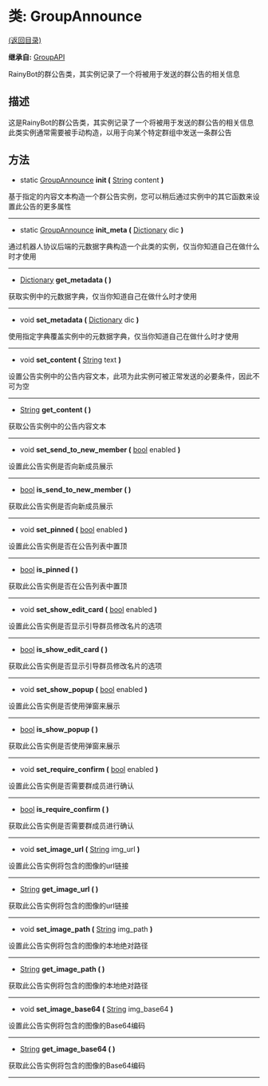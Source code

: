 # 类: GroupAnnounce

[(返回目录)](./)

**继承自:** [GroupAPI](GroupAPI.md)

RainyBot的群公告类，其实例记录了一个将被用于发送的群公告的相关信息

## 描述

这是RainyBot的群公告类，其实例记录了一个将被用于发送的群公告的相关信息\
此类实例通常需要被手动构造，以用于向某个特定群组中发送一条群公告

## 方法

* static [GroupAnnounce](GroupAnnounce.md) **init (** [String](https://docs.godotengine.org/en/latest/classes/class\_string.html) content **)**

基于指定的内容文本构造一个群公告实例，您可以稍后通过实例中的其它函数来设置此公告的更多属性

***

* static [GroupAnnounce](GroupAnnounce.md) **init\_meta (** [Dictionary](https://docs.godotengine.org/en/latest/classes/class\_dictionary.html) dic **)**

通过机器人协议后端的元数据字典构造一个此类的实例，仅当你知道自己在做什么时才使用

***

* [Dictionary](https://docs.godotengine.org/en/latest/classes/class\_dictionary.html) **get\_metadata ( )**

获取实例中的元数据字典，仅当你知道自己在做什么时才使用

***

* void **set\_metadata (** [Dictionary](https://docs.godotengine.org/en/latest/classes/class\_dictionary.html) dic **)**

使用指定字典覆盖实例中的元数据字典，仅当你知道自己在做什么时才使用

***

* void **set\_content (** [String](https://docs.godotengine.org/en/latest/classes/class\_string.html) text **)**

设置公告实例中的公告内容文本，此项为此实例可被正常发送的必要条件，因此不可为空

***

* [String](https://docs.godotengine.org/en/latest/classes/class\_string.html) **get\_content ( )**

获取公告实例中的公告内容文本

***

* void **set\_send\_to\_new\_member (** [bool](https://docs.godotengine.org/en/latest/classes/class\_bool.html) enabled **)**

设置此公告实例是否向新成员展示

***

* [bool](https://docs.godotengine.org/en/latest/classes/class\_bool.html) **is\_send\_to\_new\_member ( )**

获取此公告实例是否向新成员展示

***

* void **set\_pinned (** [bool](https://docs.godotengine.org/en/latest/classes/class\_bool.html) enabled **)**

设置此公告实例是否在公告列表中置顶

***

* [bool](https://docs.godotengine.org/en/latest/classes/class\_bool.html) **is\_pinned ( )**

获取此公告实例是否在公告列表中置顶

***

* void **set\_show\_edit\_card (** [bool](https://docs.godotengine.org/en/latest/classes/class\_bool.html) enabled **)**

设置此公告实例是否显示引导群员修改名片的选项

***

* [bool](https://docs.godotengine.org/en/latest/classes/class\_bool.html) **is\_show\_edit\_card ( )**

获取此公告实例是否显示引导群员修改名片的选项

***

* void **set\_show\_popup (** [bool](https://docs.godotengine.org/en/latest/classes/class\_bool.html) enabled **)**

设置此公告实例是否使用弹窗来展示

***

* [bool](https://docs.godotengine.org/en/latest/classes/class\_bool.html) **is\_show\_popup ( )**

获取此公告实例是否使用弹窗来展示

***

* void **set\_require\_confirm (** [bool](https://docs.godotengine.org/en/latest/classes/class\_bool.html) enabled **)**

设置此公告实例是否需要群成员进行确认

***

* [bool](https://docs.godotengine.org/en/latest/classes/class\_bool.html) **is\_require\_confirm ( )**

获取此公告实例是否需要群成员进行确认

***

* void **set\_image\_url (** [String](https://docs.godotengine.org/en/latest/classes/class\_string.html) img\_url **)**

设置此公告实例将包含的图像的url链接

***

* [String](https://docs.godotengine.org/en/latest/classes/class\_string.html) **get\_image\_url ( )**

获取此公告实例将包含的图像的url链接

***

* void **set\_image\_path (** [String](https://docs.godotengine.org/en/latest/classes/class\_string.html) img\_path **)**

设置此公告实例将包含的图像的本地绝对路径

***

* [String](https://docs.godotengine.org/en/latest/classes/class\_string.html) **get\_image\_path ( )**

获取此公告实例将包含的图像的本地绝对路径

***

* void **set\_image\_base64 (** [String](https://docs.godotengine.org/en/latest/classes/class\_string.html) img\_base64 **)**

设置此公告实例将包含的图像的Base64编码

***

* [String](https://docs.godotengine.org/en/latest/classes/class\_string.html) **get\_image\_base64 ( )**

获取此公告实例将包含的图像的Base64编码

***
